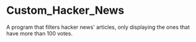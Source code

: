 # Custom_Hacker_News
A program that filters hacker news' articles, only displaying the ones that have more than 100 votes.
